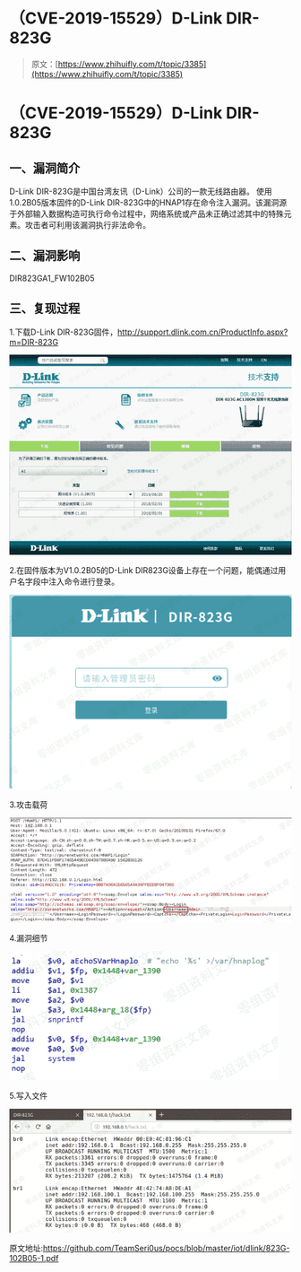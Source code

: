 # （CVE-2019-15529）D-Link DIR-823G

> 原文：[https://www.zhihuifly.com/t/topic/3385](https://www.zhihuifly.com/t/topic/3385)

# （CVE-2019-15529）D-Link DIR-823G

## 一、漏洞简介

D-Link DIR-823G是中国台湾友讯（D-Link）公司的一款无线路由器。
使用1.0.2B05版本固件的D-Link DIR-823G中的HNAP1存在命令注入漏洞。该漏洞源于外部输入数据构造可执行命令过程中，网络系统或产品未正确过滤其中的特殊元素。攻击者可利用该漏洞执行非法命令。

## 二、漏洞影响

DIR823GA1_FW102B05

## 三、复现过程

1.下载D-Link DIR-823G固件，http://support.dlink.com.cn/ProductInfo.aspx?m=DIR-823G

![image](img/14e3063a66eb66dada898e5312560f28.png)

2.在固件版本为V1.0.2B05的D-Link DIR823G设备上存在一个问题，能偶通过用户名字段中注入命令进行登录。

![image](img/668abf5781294f4554cfdc40c34fdd09.png)

3.攻击载荷

![image](img/1d47d95e27571b09d15f4908b88c919f.png)

4.漏洞细节

![image](img/1f31e97e4142d88880b9273552fa32fe.png)

5.写入文件

![image](img/fb3ab4d0df9e78c6b4bfab8525c59fd4.png)

原文地址:https://github.com/TeamSeri0us/pocs/blob/master/iot/dlink/823G-102B05-1.pdf